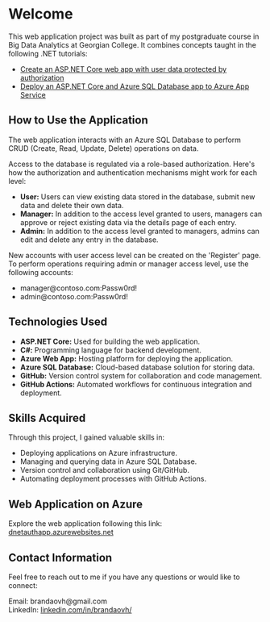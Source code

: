 <h1>Welcome</h1>
<p>This web application project was built as part of my postgraduate course in Big Data Analytics at Georgian College. It combines concepts taught in the following .NET tutorials:</p>
<ul>
    <li><a target="_blank" rel="noopener noreferrer" href="https://learn.microsoft.com/en-us/aspnet/core/security/authorization/secure-data?view=aspnetcore-8.0">Create an ASP.NET Core web app with user data protected by authorization</a></li>
    <li><a target="_blank" rel="noopener noreferrer" href="https://learn.microsoft.com/en-us/azure/app-service/tutorial-dotnetcore-sqldb-app">Deploy an ASP.NET Core and Azure SQL Database app to Azure App Service</a></li>
</ul>
<h2>How to Use the Application</h2>
<p>The web application interacts with an Azure SQL Database to perform CRUD (Create, Read, Update, Delete) operations on data.</p>
<p>Access to the database is regulated via a role-based authorization. Here's how the authorization and authentication mechanisms might work for each level:</p>
<ul>
    <li><strong>User:</strong> Users can view existing data stored in the database, submit new data and delete their own data.</li>
    <li><strong>Manager:</strong> In addition to the access level granted to users, managers can approve or reject existing data via the details page of each entry.</li>
    <li><strong>Admin:</strong> In addition to the access level granted to managers, admins can edit and delete any entry in the database.</li>
</ul>
<p>New accounts with user access level can be created on the 'Register' page. To perform operations requiring admin or manager access level, use the following accounts:</p>
<ul>
    <li>manager@contoso.com:Passw0rd!</li>
    <li>admin@contoso.com:Passw0rd!</li>
</ul>
<h2>Technologies Used</h2>
<ul>
    <li><strong>ASP.NET Core:</strong> Used for building the web application.</li>
    <li><strong>C#:</strong> Programming language for backend development.</li>
    <li><strong>Azure Web App:</strong> Hosting platform for deploying the application.</li>
    <li><strong>Azure SQL Database:</strong> Cloud-based database solution for storing data.</li>
    <li><strong>GitHub:</strong> Version control system for collaboration and code management.</li>
    <li><strong>GitHub Actions:</strong> Automated workflows for continuous integration and deployment.</li>
</ul>
<h2>Skills Acquired</h2>
<p>Through this project, I gained valuable skills in:</p>
<ul>
    <li>Deploying applications on Azure infrastructure.</li>
    <li>Managing and querying data in Azure SQL Database.</li>
    <li>Version control and collaboration using Git/GitHub.</li>
    <li>Automating deployment processes with GitHub Actions.</li>
</ul>
<h2>Web Application on Azure</h2>
<p>Explore the web application following this link:<br><a target="_blank" rel="noopener noreferrer" href="dnetauthapp.azurewebsites.net">dnetauthapp.azurewebsites.net</a></p>
<h2>Contact Information</h2>
<p>Feel free to reach out to me if you have any questions or would like to connect:</p>
<p>Email: brandaovh@gmail.com<br>LinkedIn: <a target="_blank" rel="noopener noreferrer" href="https://www.linkedin.com/in/brandaovh/">linkedin.com/in/brandaovh/</a></p>
